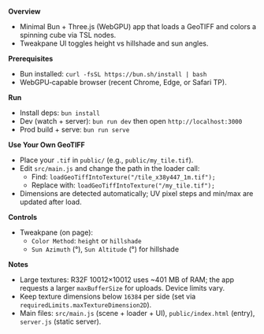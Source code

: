 **Overview**
- Minimal Bun + Three.js (WebGPU) app that loads a GeoTIFF and colors a spinning cube via TSL nodes.
- Tweakpane UI toggles height vs hillshade and sun angles.

**Prerequisites**
- Bun installed: `curl -fsSL https://bun.sh/install | bash`
- WebGPU‑capable browser (recent Chrome, Edge, or Safari TP).

**Run**
- Install deps: `bun install`
- Dev (watch + server): `bun run dev` then open `http://localhost:3000`
- Prod build + serve: `bun run serve`

**Use Your Own GeoTIFF**
- Place your `.tif` in `public/` (e.g., `public/my_tile.tif`).
- Edit `src/main.js` and change the path in the loader call:
  - Find: `loadGeoTiffIntoTexture("/tile_x38y447_1m.tif");`
  - Replace with: `loadGeoTiffIntoTexture("/my_tile.tif");`
- Dimensions are detected automatically; UV pixel steps and min/max are updated after load.

**Controls**
- Tweakpane (on page):
  - `Color Method`: `height` or `hillshade`
  - `Sun Azimuth` (°), `Sun Altitude` (°) for hillshade

**Notes**
- Large textures: R32F 10012×10012 uses ~401 MB of RAM; the app requests a larger `maxBufferSize` for uploads. Device limits vary.
- Keep texture dimensions below `16384` per side (set via `requiredLimits.maxTextureDimension2D`).
- Main files: `src/main.js` (scene + loader + UI), `public/index.html` (entry), `server.js` (static server).


